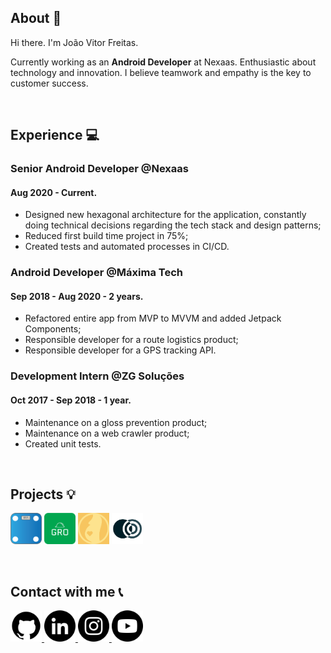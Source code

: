 ## About :man:


Hi there. I'm João Vitor Freitas.

Currently working as an **Android Developer** at Nexaas. Enthusiastic about technology and innovation. I believe teamwork and empathy is the key to customer success.

</br>

## Experience :computer:

### Senior Android Developer @Nexaas
#### Aug 2020 - Current.
* Designed new hexagonal architecture for the application, constantly doing technical decisions regarding the tech stack and design patterns;
* Reduced first build time project in 75%;
* Created tests and automated processes in CI/CD.

### Android Developer @Máxima Tech
#### Sep 2018 - Aug 2020 - 2 years.
* Refactored entire app from MVP to MVVM and added Jetpack Components;
* Responsible developer for a route logistics product;
* Responsible developer for a GPS tracking API.

### Development Intern @ZG Soluções
#### Oct 2017 - Sep 2018 - 1 year.
* Maintenance on a gloss prevention product;
* Maintenance on a web crawler product;
* Created unit tests.

</br>

## Projects :bulb:
<a href="https://play.google.com/store/apps/details?id=com.br.weightcontrol" target="_blank"><img src="images/balanca.png" alt="" width=50px height=50px/></a>
<a href="https://play.google.com/store/apps/details?id=br.com.joaoov" target="_blank"><img src="images/gro.png" alt="" width=50px height=50px/></a>
<a href="https://play.google.com/store/apps/details?id=com.babyweight.babyweight" target="_blank"><img src="images/percentil.png" alt="" width=50px height=50px/></a>
<img src="images/covidbr.png" alt="" width=50px height=50px/>

</br>

## Contact with me :telephone_receiver:

<div class="row">
<a href="https://github.com/joaooab">
<img src="https://raw.githubusercontent.com/joaooab/joaooab.github.io/master/images/github.png" width="50" height="50">
</a>
<a href="https://www.linkedin.com/in/joaoovfreitas/">
<img src="https://raw.githubusercontent.com/joaooab/joaooab.github.io/master/images/linkedin.png" width="50" height="50">
</a>
<a href="https://www.instagram.com/jotave.freitas/">
<img src="https://raw.githubusercontent.com/joaooab/joaooab.github.io/master/images/instagram.png" width="50" height="50">
</a>
<a href="https://www.youtube.com/channel/UC_3SdR8PSIP34hjfhKaaqAA">
<img src="https://raw.githubusercontent.com/joaooab/joaooab.github.io/master/images/youtube.png" width="50" height="50">
</a>
</div>
